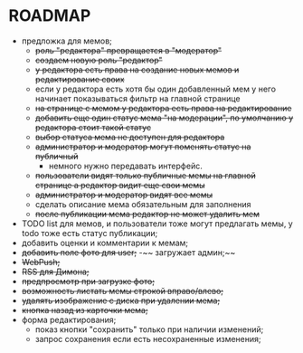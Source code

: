 # ROADMAP

- предложка для мемов;
  - ~~роль "редактора" превращается в "модератор"~~
  - ~~создаем новую роль "редактор"~~
  - ~~у редактора есть права на создание новых мемов и редактирование своих~~
  - если у редактора есть хотя бы один добавленный мем у него начинает показываться фильтр на главной странице
  - ~~на странице с мемом у редактора есть права на редактирование~~
  - ~~добавить еще один статус мема "на модерации", по умолчанию у редактора стоит такой статус~~
  - ~~выбор статуса мема не доступен для редактора~~
  - ~~администратор и модератор могут поменять статус на публичный~~
    - немного нужно передавать интерфейс.
  - ~~пользователи видят только публичные мемы на главной странице а редактор видит еще свои мемы~~
  - ~~администратор и модератор видят все мемы~~
  - сделать описание мема обязательным для заполнения
  - ~~после публикации мема редактор не может удалить мем~~
- TODO list для мемов, и пользователи тоже могут предлагать мемы, у todo тоже есть статус публикации;
- добавить оценки и комментарии к мемам;
- ~~добавить поле фото для user;~~
   -~~ загружает админ;~~
- ~~WebPush;~~
- ~~RSS для Димона;~~
- ~~предпросмотр при загрузке фото;~~
- ~~возможность листать мемы строкой вправо/влево;~~
- ~~удалять изображение с диска при удалении мема;~~
- ~~кнопка назад из карточки мема;~~
- форма редактирования;
  - показ кнопки "сохранить" только при наличии изменений;
  - запрос сохранения если есть несохраненные изменения;
